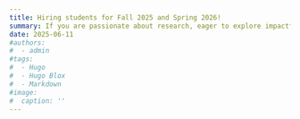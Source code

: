 ```yaml
---
title: Hiring students for Fall 2025 and Spring 2026!
summary: If you are passionate about research, eager to explore impactful ideas, and committed to producing high-quality work, I would love to connect. Please feel free to reach out via my 📧 email which is ashrafi@utdallas.edu
date: 2025-06-11
#authors:
#  - admin
#tags:
#  - Hugo
#  - Hugo Blox
#  - Markdown
#image:
#  caption: ''
---
```


<!--
Hugo Blox is designed to give technical content creators a seamless experience. You can focus on the content and Hugo Blox handles the rest.

Use popular tools such as Plotly, Mermaid, and data frames.

## Charts

Hugo Blox supports the popular [Plotly](https://plot.ly/) format for interactive data visualizations. With Plotly, you can design almost any kind of visualization you can imagine!

Save your Plotly JSON in your page folder, for example `line-chart.json`, and then add the `{{</* chart data="line-chart" */>}}` shortcode where you would like the chart to appear.

Demo:

{{< chart data="line-chart" >}}

You might also find the [Plotly JSON Editor](http://plotly-json-editor.getforge.io/) useful.

## Diagrams

Hugo Blox supports the _Mermaid_ Markdown extension for diagrams.

-->